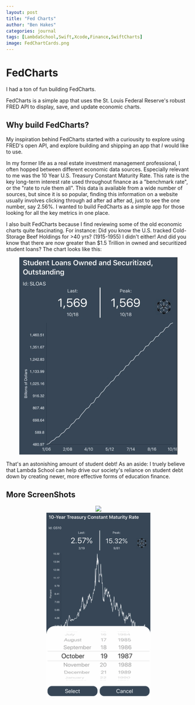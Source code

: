 ```yaml
---
layout: post
title: "Fed Charts"
author: "Ben Hakes"
categories: journal
tags: [LambdaSchool,Swift,Xcode,Finance,SwiftCharts]
image: FedChartCards.png
---
```


# FedCharts
I had a ton of fun building FedCharts. 

FedCharts is a simple app that uses the St. Louis Federal Reserve's robust FRED API to display, save, and update economic charts.

## Why build FedCharts?
My inspiration behind FedCharts started with a curiousity to explore using FRED's open API, and explore building and shipping an app that _I_ would like to use.

In my former life as a real estate investment management professional, I often hopped between different economic data sources. Especially relevant to me was the 10 Year U.S. Treasury Constant Maturity Rate. This rate is the key long-term interest rate used throughout finance as a "benchmark rate", or the "rate to rule them all". This data is available from a wide number of sources, but since it is so popular, finding this information on a website usually involves clicking through ad after ad after ad, just to see the one number, say 2.56%. I wanted to build FedCharts as a simple app for those looking for all the key metrics in one place.

I also built FedCharts because I find reviewing some of the old economic charts quite fascinating. For instance: Did you know the U.S. tracked Cold-Storage Beef Holdings for >40 yrs? (1915-1955) I didn't either! And did you know that there are now greater than $1.5 Trillion in owned and securitized student loans? The chart looks like this:
<div align="center"><img src="../assets/img/StudentLoans.png" alt="StudentLoans"></div>

That's an astonishing amount of student debt! As an aside: I truely believe that Lambda School can help drive our society's reliance on student debt down by creating newer, more effective forms of education finance.

## More ScreenShots

<div align="center"><img src="../assets/img/Almonds.png alt="Almonds"></div>
<div align="center"><img src="../assets/img/10Y.png" alt="10YTreasury"></div>
